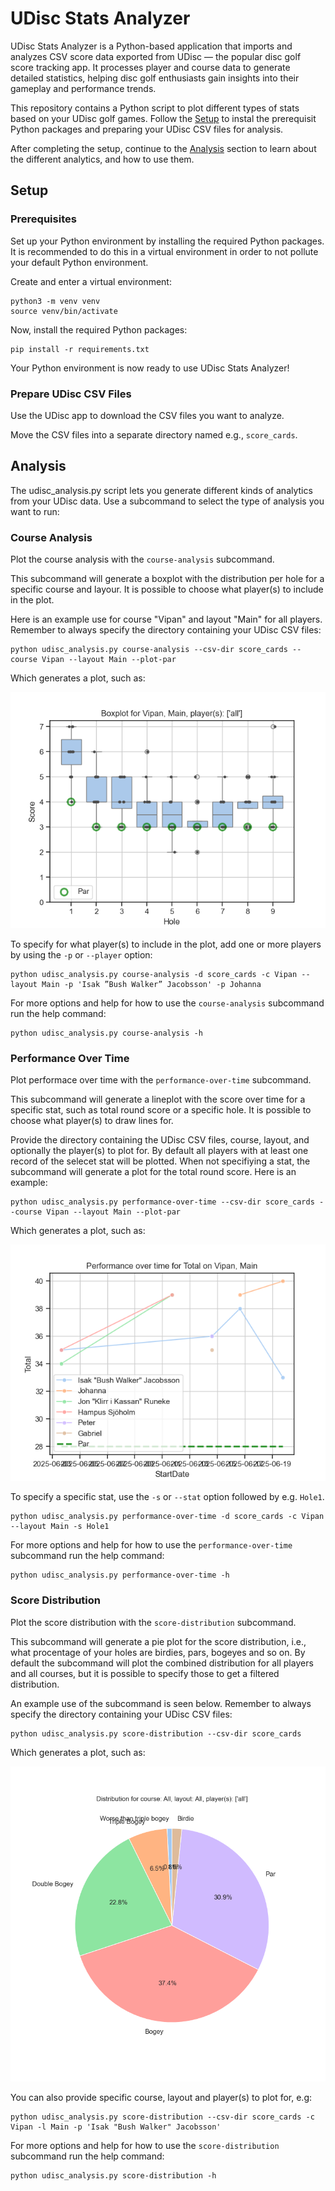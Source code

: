 # UDisc Stats Analyzer

UDisc Stats Analyzer is a Python-based application that imports and analyzes CSV
score data exported from UDisc — the popular disc golf score tracking app. It
processes player and course data to generate detailed statistics, helping disc
golf enthusiasts gain insights into their gameplay and performance trends.

This repository contains a Python script to plot different types of stats based
on your UDisc golf games. Follow the [Setup](#setup) to instal the prerequisit
Python packages and preparing your UDisc CSV files for analysis.

After completing the setup, continue to the [Analysis](#analysis) section to
learn about the different analytics, and how to use them.

## Setup

### Prerequisites

Set up your Python environment by installing the required Python packages. It is
recommended to do this in a virtual environment in order to not pollute your
default Python environment.

Create and enter a virtual environment:

```
python3 -m venv venv
source venv/bin/activate
```

Now, install the required Python packages:

```
pip install -r requirements.txt
```

Your Python environment is now ready to use UDisc Stats Analyzer!

### Prepare UDisc CSV Files

Use the UDisc app to download the CSV files you want to analyze.

Move the CSV files into a separate directory named e.g., `score_cards`.

## Analysis

The udisc_analysis.py script lets you generate different kinds of analytics from
your UDisc data. Use a subcommand to select the type of analysis you want to
run:

### Course Analysis

Plot the course analysis with the `course-analysis` subcommand.

This subcommand will generate a boxplot with the distribution per hole for a
specific course and layour. It is possible to choose what player(s) to include
in the plot.

Here is an example use for course "Vipan" and layout "Main" for all players.
Remember to always specify the directory containing your UDisc CSV files:

```
python udisc_analysis.py course-analysis --csv-dir score_cards --course Vipan --layout Main --plot-par
```

Which generates a plot, such as:

![course-analysis-demo](docs/course-analysis-demo.png)

To specify for what player(s) to include in the plot, add one or more players by
using the `-p` or `--player` option:

```
python udisc_analysis.py course-analysis -d score_cards -c Vipan --layout Main -p 'Isak ”Bush Walker” Jacobsson' -p Johanna
```

For more options and help for how to use the `course-analysis` subcommand run
the help command:

```
python udisc_analysis.py course-analysis -h
```

### Performance Over Time

Plot performace over time with the `performance-over-time` subcommand.

This subcommand will generate a lineplot with the score over time for a specific
stat, such as total round score or a specific hole. It is possible to choose
what player(s) to draw lines for.

Provide the directory containing the UDisc CSV files, course, layout, and
optionally the player(s) to plot for. By default all players with at least one
record of the selecet stat will be plotted. When not specifiying a stat, the
subcommand will generate a plot for the total round score. Here is an example:

```
python udisc_analysis.py performance-over-time --csv-dir score_cards --course Vipan --layout Main --plot-par
```

Which generates a plot, such as:

![performance-over-time-demo](docs/performance_over_time.png)

To specify a specific stat, use the `-s` or `--stat` option followed by e.g.
`Hole1`.

```
python udisc_analysis.py performance-over-time -d score_cards -c Vipan --layout Main -s Hole1
```

For more options and help for how to use the `performance-over-time` subcommand
run the help command:

```
python udisc_analysis.py performance-over-time -h
```

### Score Distribution

Plot the score distribution with the `score-distribution` subcommand.

This subcommand will generate a pie plot for the score distribution, i.e., what
procentage of your holes are birdies, pars, bogeyes and so on. By default the
subcommand will plot the combined distribution for all players and all courses,
but it is possible to specify those to get a filtered distribution.

An example use of the subcommand is seen below. Remember to always specify the
directory containing your UDisc CSV files:

```
python udisc_analysis.py score-distribution --csv-dir score_cards
```

Which generates a plot, such as:

![distribution-demo](docs/distribution-demo.png)

You can also provide specific course, layout and player(s) to plot for, e.g:

```
python udisc_analysis.py score-distribution --csv-dir score_cards -c Vipan -l Main -p 'Isak "Bush Walker" Jacobsson'
```

For more options and help for how to use the `score-distribution` subcommand run
the help command:

```
python udisc_analysis.py score-distribution -h
```
